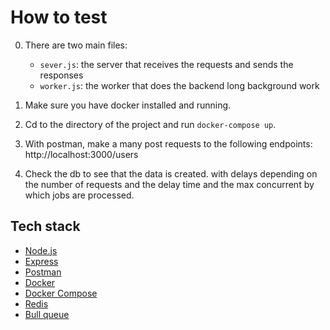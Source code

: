 # How to test

0. There are two main files:

   - `sever.js`: the server that receives the requests and sends the responses
   - `worker.js`: the worker that does the backend long background work

1. Make sure you have docker installed and running.
2. Cd to the directory of the project and run `docker-compose up`.
3. With postman, make a many post requests to the following endpoints: http://localhost:3000/users
4. Check the db to see that the data is created. with delays depending on the number of requests and the delay time and the max concurrent by which jobs are processed.

## Tech stack

- [Node.js](https://nodejs.org/)
- [Express](https://expressjs.com/)
- [Postman](https://www.getpostman.com/)
- [Docker](https://www.docker.com/)
- [Docker Compose](https://docs.docker.com/compose/overview/)
- [Redis](https://redis.io/)
- [Bull queue](https://github.com/OptimalBits/bull)
